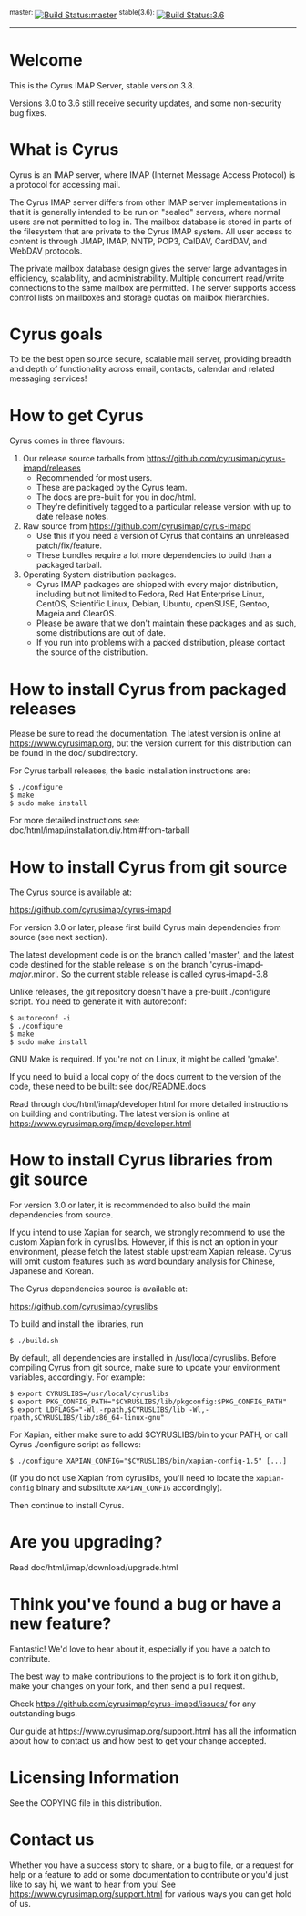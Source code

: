 <sup>master: </sup>[![Build Status:master](https://github.com/cyrusimap/cyrus-imapd/actions/workflows/main.yml/badge.svg)](https://github.com/cyrusimap/cyrus-imapd/actions/workflows/main.yml)
<sup> stable(3.6): </sup>[![Build Status:3.6](https://github.com/cyrusimap/cyrus-imapd/actions/workflows/main.yml/badge.svg?branch=cyrus-imapd-3.6)](https://github.com/cyrusimap/cyrus-imapd/actions/workflows/main.yml)

-----

Welcome
=======

This is the Cyrus IMAP Server, stable version 3.8.

Versions 3.0 to 3.6 still receive security updates, and some non-security
bug fixes.

What is Cyrus
=============

Cyrus is an IMAP server, where IMAP (Internet Message Access Protocol)
is a protocol for accessing mail.

The Cyrus IMAP server differs from other IMAP server implementations in
that it is generally intended to be run on "sealed" servers, where
normal users are not permitted to log in. The mailbox database is stored
in parts of the filesystem that are private to the Cyrus IMAP system.
All user access to content is through JMAP, IMAP, NNTP, POP3, CalDAV, CardDAV,
and WebDAV protocols.

The private mailbox database design gives the server large advantages in
efficiency, scalability, and administrability. Multiple concurrent
read/write connections to the same mailbox are permitted. The server
supports access control lists on mailboxes and storage quotas on mailbox
hierarchies.

Cyrus goals
===========

To be the best open source secure, scalable mail server, providing
breadth and depth of functionality across email, contacts, calendar
and related messaging services!

How to get Cyrus
================

Cyrus comes in three flavours:

1. Our release source tarballs from https://github.com/cyrusimap/cyrus-imapd/releases
    * Recommended for most users.
    * These are packaged by the Cyrus team.
    * The docs are pre-built for you in doc/html.
    * They're definitively tagged to a particular release version with up to
      date release notes.
2. Raw source from https://github.com/cyrusimap/cyrus-imapd
    * Use this if you need a version of Cyrus that contains an unreleased
      patch/fix/feature.
    * These bundles require a lot more dependencies to build than a packaged
      tarball.
3. Operating System distribution packages.
    * Cyrus IMAP packages are shipped with every major distribution, including
      but not limited to Fedora, Red Hat Enterprise Linux, CentOS, Scientific
      Linux, Debian, Ubuntu, openSUSE, Gentoo, Mageia and ClearOS.
    * Please be aware that we don't maintain these packages and as such, some
      distributions are out of date.
    * If you run into problems with a packed distribution, please contact the
      source of the distribution.

How to install Cyrus from packaged releases
===============================================

Please be sure to read the documentation. The latest version is online
at https://www.cyrusimap.org, but the version current for this
distribution can be found in the doc/ subdirectory.

For Cyrus tarball releases, the basic installation instructions are:

    $ ./configure
    $ make
    $ sudo make install

For more detailed instructions see: doc/html/imap/installation.diy.html#from-tarball 

How to install Cyrus from git source
============================================

The Cyrus source is available at:

https://github.com/cyrusimap/cyrus-imapd

For version 3.0 or later, please first build Cyrus main dependencies
from source (see next section).

The latest development code is on the branch called 'master',
and the latest code destined for the stable release is on
the branch 'cyrus-imapd-$major.$minor'.  So the current
stable release is called cyrus-imapd-3.8

Unlike releases, the git repository doesn't have a pre-built
./configure script.  You need to generate it with autoreconf:

    $ autoreconf -i
    $ ./configure
    $ make
    $ sudo make install

GNU Make is required.  If you're not on Linux, it might be called 'gmake'.

If you need to build a local copy of the docs current to the version of the
code, these need to be built: see doc/README.docs

Read through doc/html/imap/developer.html for more detailed instructions on
building and contributing. The latest version is online at
https://www.cyrusimap.org/imap/developer.html

How to install Cyrus libraries from git source
==============================================
For version 3.0 or later, it is recommended to also build the main
dependencies from source.

If you intend to use Xapian for search, we strongly recommend to use the
custom Xapian fork in cyruslibs. However, if this is not an option
in your environment, please fetch the latest stable upstream Xapian release.
Cyrus will omit custom features such as word boundary analysis for Chinese,
Japanese and Korean.

The Cyrus dependencies source is available at:

https://github.com/cyrusimap/cyruslibs

To build and install the libraries, run

    $ ./build.sh

By default, all dependencies are installed in /usr/local/cyruslibs.
Before compiling Cyrus from git source, make sure to update your environment
variables, accordingly. For example:

    $ export CYRUSLIBS=/usr/local/cyruslibs
    $ export PKG_CONFIG_PATH="$CYRUSLIBS/lib/pkgconfig:$PKG_CONFIG_PATH"
    $ export LDFLAGS="-Wl,-rpath,$CYRUSLIBS/lib -Wl,-rpath,$CYRUSLIBS/lib/x86_64-linux-gnu"

For Xapian, either make sure to add $CYRUSLIBS/bin to your PATH, or call
Cyrus ./configure script as follows:

    $ ./configure XAPIAN_CONFIG="$CYRUSLIBS/bin/xapian-config-1.5" [...]

(If you do not use Xapian from cyruslibs, you'll need to locate the
`xapian-config` binary and substitute `XAPIAN_CONFIG` accordingly).

Then continue to install Cyrus.

Are you upgrading?
==================

Read doc/html/imap/download/upgrade.html

Think you've found a bug or have a new feature?
===============================================

Fantastic! We'd love to hear about it, especially if you have a patch to
contribute.

The best way to make contributions to the project is to fork
it on github, make your changes on your fork, and then send
a pull request.

Check https://github.com/cyrusimap/cyrus-imapd/issues/ for any
outstanding bugs.

Our guide at https://www.cyrusimap.org/support.html has all the
information about how to contact us and how best to get your change accepted.

Licensing Information
=====================

See the COPYING file in this distribution.

Contact us
==========

Whether you have a success story to share, or a bug to file, or a
request for help or a feature to add or some documentation to contribute
or you'd just like to say hi, we want to hear from you! See
https://www.cyrusimap.org/support.html for various ways you can get hold
of us.
